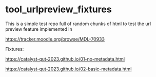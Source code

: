 # tool_urlpreview_fixtures

This is a simple test repo full of random chunks of html to test
the url preview feature implemented in

https://tracker.moodle.org/browse/MDL-70933

Fixtures:

https://catalyst-qut-2023.github.io/01-no-metadata.html

https://catalyst-qut-2023.github.io/02-basic-metadata.html

